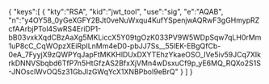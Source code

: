 {
    "keys":[
        {
            "kty":"RSA",
            "kid":"jwt_tool",
            "use":"sig",
            "e":"AQAB",
            "n":"y4OY58_0yGeXGFY2BJt0veNuWxqu4KufYSpenjwAQRwF3gGHmypRZcfAArbjPTol4SwRS4EriDP1-bB03vxkXqdCBzAaXg5MKLiccX5Y09tgOzK033PV9W5WDpSqw7qLH0rMm1uP8cC_CqWOpzXEiRpILnMm4eD0-pbJJ7Ss__55lEK-EBgQfCb-0eA_7FyyjX9zQWPYqJapFtMKKHlDUxDXYTEhzYkaeOSO_IVe5iv59JCq7XIkrkDNNVSbqbd6TfP7n5HtGfzAS2BfxXjVMn4wDsxuCf9p_yE6MQ_RQXo2S1S-JNOsclWvOQ5z31GbJlzGWqYcX1XNBPboI9eBrQ"
        }
    ]
}
